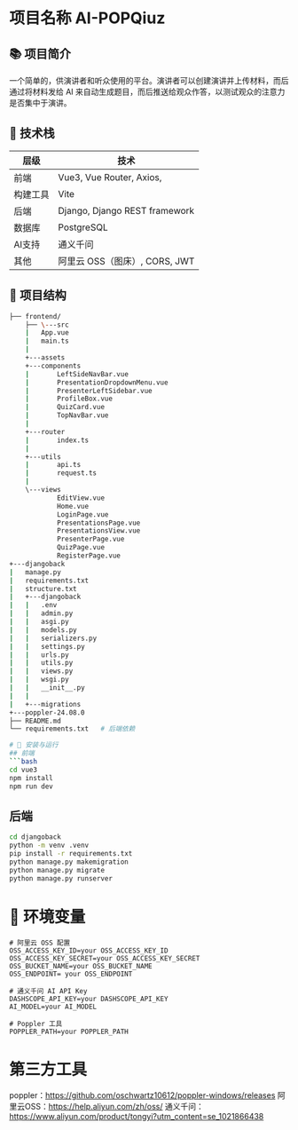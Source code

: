 # 项目名称 AI-POPQiuz

## 📚 项目简介
一个简单的，供演讲者和听众使用的平台。演讲者可以创建演讲并上传材料，而后通过将材料发给 AI 来自动生成题目，而后推送给观众作答，以测试观众的注意力是否集中于演讲。

## 🚀 技术栈

| 层级 | 技术        |
|------|-------------|
| 前端 | Vue3, Vue Router, Axios, |
| 构建工具 | Vite |
| 后端 | Django, Django REST framework |
| 数据库 | PostgreSQL |
| AI支持 |  通义千问 |
| 其他 | 阿里云 OSS（图床）, CORS, JWT  |

## 📁 项目结构

```bash
├── frontend/
    ├── \---src
    |   App.vue
    |   main.ts
    |   
    +---assets   
    +---components
    |       LeftSideNavBar.vue
    |       PresentationDropdownMenu.vue
    |       PresenterLeftSidebar.vue
    |       ProfileBox.vue
    |       QuizCard.vue
    |       TopNavBar.vue
    |       
    +---router
    |       index.ts
    |       
    +---utils
    |       api.ts
    |       request.ts
    |       
    \---views
            EditView.vue
            Home.vue
            LoginPage.vue
            PresentationsPage.vue
            PresentationsView.vue
            PresenterPage.vue
            QuizPage.vue
            RegisterPage.vue
+---djangoback
|   manage.py
|   requirements.txt
|   structure.txt
|   +---djangoback
|   |   .env
|   |   admin.py
|   |   asgi.py
|   |   models.py
|   |   serializers.py
|   |   settings.py
|   |   urls.py
|   |   utils.py
|   |   views.py
|   |   wsgi.py
|   |   __init__.py
|   |   
|   +---migrations
+---poppler-24.08.0
├── README.md
└── requirements.txt   # 后端依赖

# 🔧 安装与运行
## 前端
```bash
cd vue3
npm install
npm run dev
```
## 后端
```bash
cd djangoback
python -m venv .venv
pip install -r requirements.txt
python manage.py makemigration
python manage.py migrate
python manage.py runserver
```
# 🔐 环境变量
```
# 阿里云 OSS 配置
OSS_ACCESS_KEY_ID=your OSS_ACCESS_KEY_ID
OSS_ACCESS_KEY_SECRET=your OSS_ACCESS_KEY_SECRET
OSS_BUCKET_NAME=your OSS_BUCKET_NAME
OSS_ENDPOINT= your OSS_ENDPOINT

# 通义千问 AI API Key
DASHSCOPE_API_KEY=your DASHSCOPE_API_KEY
AI_MODEL=your AI_MODEL

# Poppler 工具
POPPLER_PATH=your POPPLER_PATH
```

# 第三方工具
poppler：https://github.com/oschwartz10612/poppler-windows/releases
阿里云OSS：https://help.aliyun.com/zh/oss/
通义千问：https://www.aliyun.com/product/tongyi?utm_content=se_1021866438

